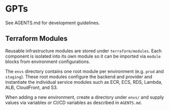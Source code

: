 # GPTs

See AGENTS.md for development guidelines.

## Terraform Modules

Reusable infrastructure modules are stored under `terraform/modules`. Each
component is isolated into its own module so it can be imported via
`module` blocks from environment configurations.

The `envs` directory contains one root module per environment (e.g. `prod`
and `staging`). These root modules configure the backend and provider and
instantiate the individual service modules such as ECR, ECS, RDS, Lambda,
ALB, CloudFront, and S3.

When adding a new environment, create a directory under `envs/` and supply
values via variables or CI/CD variables as described in `AGENTS.md`.
